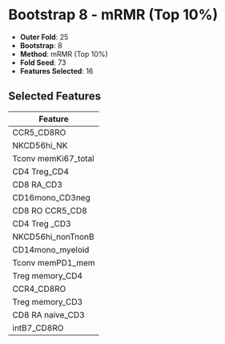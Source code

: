# Bootstrap 8 - mRMR (Top 10%)

- **Outer Fold**: 25
- **Bootstrap**: 8
- **Method**: mRMR (Top 10%)
- **Fold Seed**: 73
- **Features Selected**: 16

## Selected Features

| Feature |
|---------|
| CCR5_CD8RO |
| NKCD56hi_NK |
| Tconv memKi67_total |
| CD4 Treg_CD4 |
| CD8 RA_CD3 |
| CD16mono_CD3neg |
| CD8 RO CCR5_CD8 |
| CD4 Treg _CD3 |
| NKCD56hi_nonTnonB |
| CD14mono_myeloid |
| Tconv memPD1_mem |
| Treg memory_CD4 |
| CCR4_CD8RO |
| Treg memory_CD3 |
| CD8 RA naive_CD3 |
| intB7_CD8RO |
